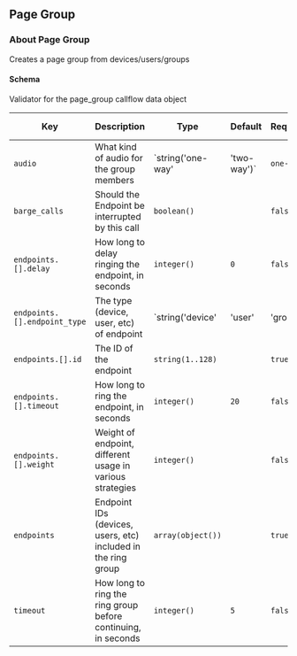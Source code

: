 ## Page Group

### About Page Group

Creates a page group from devices/users/groups

#### Schema

Validator for the page_group callflow data object



Key | Description | Type | Default | Required | Support Level
--- | ----------- | ---- | ------- | -------- | -------------
`audio` | What kind of audio for the group members | `string('one-way' | 'two-way')` | `one-way` | `true` |  
`barge_calls` | Should the Endpoint be interrupted by this call | `boolean()` |   | `false` |  
`endpoints.[].delay` | How long to delay ringing the endpoint, in seconds | `integer()` | `0` | `false` |  
`endpoints.[].endpoint_type` | The type (device, user, etc) of endpoint | `string('device' | 'user' | 'group')` |   | `true` |  
`endpoints.[].id` | The ID of the endpoint | `string(1..128)` |   | `true` |  
`endpoints.[].timeout` | How long to ring the endpoint, in seconds | `integer()` | `20` | `false` |  
`endpoints.[].weight` | Weight of endpoint, different usage in various strategies | `integer()` |   | `false` |  
`endpoints` | Endpoint IDs (devices, users, etc) included in the ring group | `array(object())` |   | `true` |  
`timeout` | How long to ring the ring group before continuing, in seconds | `integer()` | `5` | `false` |  



